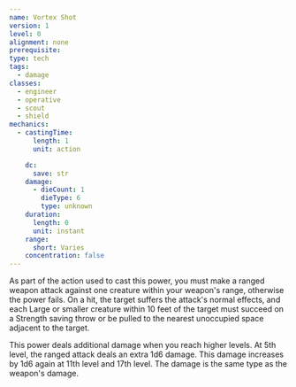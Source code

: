 ```yaml
---
name: Vortex Shot
version: 1
level: 0
alignment: none
prerequisite: 
type: tech
tags:
  - damage
classes:
  - engineer
  - operative
  - scout
  - shield
mechanics:
  - castingTime:
      length: 1
      unit: action

    dc:
      save: str
    damage:
      - dieCount: 1
        dieType: 6
        type: unknown
    duration:
      length: 0
      unit: instant
    range:
      short: Varies
    concentration: false
---
```

As part of the action used to cast this power, you must make a ranged weapon attack against one creature within your weapon's range, otherwise the power fails. On a hit, the target suffers the attack's normal effects, and each Large or smaller creature within 10 feet of the target must succeed on a Strength saving throw or be pulled to the nearest unoccupied space adjacent to the target. 

This power deals additional damage when you reach higher levels. At 5th level, the ranged attack deals an extra 1d6 damage. This damage increases by 1d6 again at 11th level and 17th level. The damage is the same type as the weapon's damage.
    